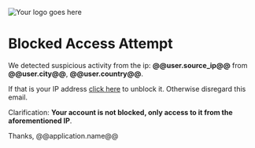 ![Your logo goes here](https://d19p4zemcycm7a.cloudfront.net/logos/logo-100.png)

# Blocked Access Attempt

We detected suspicious activity from the ip: **@@user.source_ip@@** from **@@user.city@@**, **@@user.country@@**.

If that is your IP address [click here](@@url@@) to unblock it. Otherwise disregard this email.

Clarification: **Your account is not blocked, only access to it from the aforementioned IP**.

Thanks,
@@application.name@@
